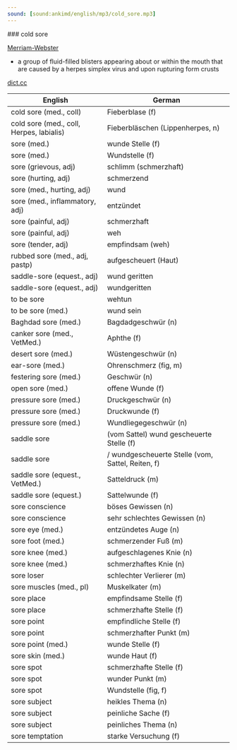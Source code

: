 ```yaml
---
sound: [sound:ankimd/english/mp3/cold_sore.mp3]
---
```


\### cold sore

[Merriam-Webster](https://www.merriam-webster.com/dictionary/cold+sore)

- a group of fluid-filled blisters appearing about or within the mouth that are caused by a herpes simplex virus and upon rupturing form crusts

[dict.cc](https://www.dict.cc/cold+sore)

| English        | German       |
| -------------- | ------------ |
| cold sore (med., coll) | Fieberblase (f) |
| cold sore (med., coll, Herpes, labialis) | Fieberbläschen (Lippenherpes, n) |
| sore (med.) | wunde Stelle (f) |
| sore (med.) | Wundstelle (f) |
| sore (grievous, adj) | schlimm (schmerzhaft) |
| sore (hurting, adj) | schmerzend |
| sore (med., hurting, adj) | wund |
| sore (med., inflammatory, adj) | entzündet |
| sore (painful, adj) | schmerzhaft |
| sore (painful, adj) | weh |
| sore (tender, adj) | empfindsam (weh) |
| rubbed sore (med., adj, pastp) | aufgescheuert (Haut) |
| saddle-sore (equest., adj) | wund geritten |
| saddle-sore (equest., adj) | wundgeritten |
| to be sore | wehtun |
| to be sore (med.) | wund sein |
| Baghdad sore (med.) | Bagdadgeschwür (n) |
| canker sore (med., VetMed.) | Aphthe (f) |
| desert sore (med.) | Wüstengeschwür (n) |
| ear-sore (med.) | Ohrenschmerz (fig, m) |
| festering sore (med.) | Geschwür (n) |
| open sore (med.) | offene Wunde (f) |
| pressure sore (med.) | Druckgeschwür (n) |
| pressure sore (med.) | Druckwunde (f) |
| pressure sore (med.) | Wundliegegeschwür (n) |
| saddle sore | (vom Sattel) wund gescheuerte Stelle (f) |
| saddle sore | / wundgescheuerte Stelle (vom, Sattel, Reiten, f) |
| saddle sore (equest., VetMed.) | Satteldruck (m) |
| saddle sore (equest.) | Sattelwunde (f) |
| sore conscience | böses Gewissen (n) |
| sore conscience | sehr schlechtes Gewissen (n) |
| sore eye (med.) | entzündetes Auge (n) |
| sore foot (med.) | schmerzender Fuß (m) |
| sore knee (med.) | aufgeschlagenes Knie (n) |
| sore knee (med.) | schmerzhaftes Knie (n) |
| sore loser | schlechter Verlierer (m) |
| sore muscles (med., pl) | Muskelkater (m) |
| sore place | empfindsame Stelle (f) |
| sore place | schmerzhafte Stelle (f) |
| sore point | empfindliche Stelle (f) |
| sore point | schmerzhafter Punkt (m) |
| sore point (med.) | wunde Stelle (f) |
| sore skin (med.) | wunde Haut (f) |
| sore spot | schmerzhafte Stelle (f) |
| sore spot | wunder Punkt (m) |
| sore spot | Wundstelle (fig, f) |
| sore subject | heikles Thema (n) |
| sore subject | peinliche Sache (f) |
| sore subject | peinliches Thema (n) |
| sore temptation | starke Versuchung (f) |
